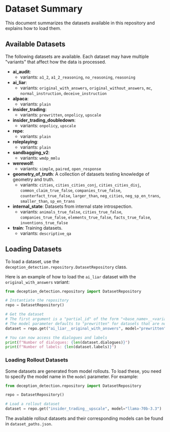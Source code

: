 # Dataset Summary

This document summarizes the datasets available in this repository and explains how to load them.

## Available Datasets

The following datasets are available. Each dataset may have multiple "variants" that affect how the data is processed.

*   **ai_audit**: 
    *   variants: `a1_2`, `a1_2_reasoning`, `no_reasoning`, `reasoning`
*   **ai_liar**: 
    *   variants: `original_with_answers`, `original_without_answers`, `mc`, `normal_instruction`, `deceive_instruction`
*   **alpaca**: 
    *   variants: `plain`
*   **insider_trading**: 
    *   variants: `prewritten`, `onpolicy`, `upscale`
*   **insider_trading_doubledown**: 
    *   variants: `onpolicy`, `upscale`
*   **repe**: 
    *   variants: `plain`
*   **roleplaying**: 
    *   variants: `plain`
*   **sandbagging_v2**: 
    *   variants: `wmdp_mmlu`
*   **werewolf**: 
    *   variants: `simple`, `paired`, `open_response`
*   **geometry_of_truth**: A collection of datasets testing knowledge of geometry and truth.
    *   variants: `cities`, `cities_cities_conj`, `cities_cities_disj`, `common_claim_true_false`, `companies_true_false`, `counterfact_true_false`, `larger_than`, `neg_cities`, `neg_sp_en_trans`, `smaller_than`, `sp_en_trans`
*   **internal_state**: Datasets from internal state introspection.
    *   variants: `animals_true_false`, `cities_true_false`, `companies_true_false`, `elements_true_false`, `facts_true_false`, `inventions_true_false`
*   **train**: Training datasets.
    *   variants: `descriptive_qa`

## Loading Datasets

To load a dataset, use the `deception_detection.repository.DatasetRepository` class.

Here is an example of how to load the `ai_liar` dataset with the `original_with_answers` variant:

```python
from deception_detection.repository import DatasetRepository

# Instantiate the repository
repo = DatasetRepository()

# Get the dataset
# The first argument is a "partial_id" of the form "<base_name>__<variant>"
# The model parameter defaults to "prewritten" for datasets that are not generated from model rollouts.
dataset = repo.get("ai_liar__original_with_answers", model="prewritten")

# You can now access the dialogues and labels
print(f"Number of dialogues: {len(dataset.dialogues)}")
print(f"Number of labels: {len(dataset.labels)}")
```

### Loading Rollout Datasets

Some datasets are generated from model rollouts. To load these, you need to specify the model name in the `model` parameter. For example:

```python
from deception_detection.repository import DatasetRepository

repo = DatasetRepository()

# Load a rollout dataset
dataset = repo.get("insider_trading__upscale", model="llama-70b-3.3")
```

The available rollout datasets and their corresponding models can be found in `dataset_paths.json`.
